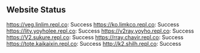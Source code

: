 ## Website Status
https://veg.linlim.repl.co: Success
https://ko.limkco.repl.co: Success
https://litv.yoyholee.repl.co: Success
https://v2ray.yoyho.repl.co: Success
https://V2.sukure.repl.co: Success
https://rray.chavir.repl.co: Success
https://tote.kaikaixin.repl.co: Success
http://k2.shilh.repl.co: Success
